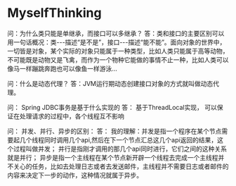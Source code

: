 # MyselfThinking
问：为什么类只能是单继承，而接口可以多继承？
答：类和接口的主要区别可以用一句话概况：类---描述“是不是”，接口---描述“能不能”。面向对象的世界中，一切皆是对象，某个实际的对象只能属于一种类型，比如人类只能属于高等动物，不可能既是动物又是飞禽，而作为一个物种它能做的事情不止一种，比如人类可以像马一样蹦跳奔跑也可以像鱼一样游泳...

问：什么是动态代理？
答：JVM运行期动态创建接口对象的方式就叫做动态代理。

问： Spring JDBC事务是基于什么实现的
答： 基于ThreadLocal实现， 可以保证在处理请求的过程中，各个线程互不影响

问： 并发、并行、异步的区别：
答： 我的理解：并发是指一个程序在某个节点需要起几个线程同时调用几个api,然后在下一个节点汇总这几个api返回的结果，这个过程叫做并发； 并行是指刚才调用的那几个api同时进行，它们之间的这种关系就是并行； 异步是指一个主线程在某个节点新开辟一个线程去完成一个主线程并不关心的任务，比如去处理日志或者去发送邮件，主线程并不需要日志或者邮件的内容来决定下一步的动作，这种情况就属于异步。
